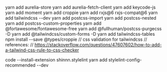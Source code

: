 yarn add aurelia-store
yarn add aurelia-fetch-client
yarn add keycode-js
yarn add moment
yarn add croppie
yarn add rxjs@6 rxjs-compat@6
yarn add tailwindcss --dev
yarn add postcss-import
yarn add postcss-nested
yarn add postcss-custom-properties
yarn add @fortawesome/fontawesome-free
yarn add @fullhuman/postcss-purgecss -D
yarn add @tailwindcss/custom-forms -D
yarn add tailwindcss-tables
npm install --save @types/croppie
// css validation for tailwindcss
// references:
// https://stackoverflow.com/questions/47607602/how-to-add-a-tailwind-css-rule-to-css-checker

code --install-extension shinnn.stylelint
yarn add stylelint-config-recommended --dev

